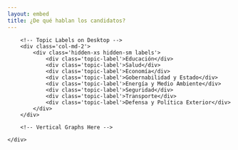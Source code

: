 ```yaml
---
layout: embed
title: ¿De qué hablan los candidatos?
---
```


<!-- Next Question -->

<div class='row row-topics'>
    <div class='tabla-comparativa' id='charts'>

        <!-- Topic Labels on Desktop -->
        <div class='col-md-2'>
            <div class='hidden-xs hidden-sm labels'>
                <div class='topic-label'>Educación</div>
                <div class='topic-label'>Salud</div>
                <div class='topic-label'>Economía</div>
                <div class='topic-label'>Gobernabilidad y Estado</div>
                <div class='topic-label'>Energía y Medio Ambiente</div>
                <div class='topic-label'>Seguridad</div>
                <div class='topic-label'>Transporte</div>
                <div class='topic-label'>Defensa y Política Exterior</div>
            </div>
        </div>

        <!-- Vertical Graphs Here -->

    </div>
</div>

<!-- Libraries -->
<script src="{{ site.baseurl }}/js/datavis.min.js" charset="utf-8"></script>
<script>

    var data = [
        {
            name: 'Michelle Bachelet',
            url: '{{ site.baseurl }}/data/citisent_json/json_study_candidatometro_65.json',
            img: '{{ site.baseurl }}/img/fot_michelle_bachelet.jpg'
        },
        {
            name: 'Evelyn Matthei',
            url: '{{ site.baseurl }}/data/citisent_json/json_study_candidatometro_66.json',
            img: '{{ site.baseurl }}/img/fot_evelyn_matthei.jpg'
        },
        {
            name: 'Ciudadanía',
            url: '{{ site.baseurl }}/data/citisent_json/json_study_candidatometro_75.json',
            img: '{{ site.baseurl }}/img/fot_la_calle.jpg'
        }
    ];


    var mdset = Candidatometro.MultiDataset().data(data);

    var bubbleChart = new Candidatometro.BubbleChart()
        .mdataset(mdset);

    var colCandidato = d3.select('#charts').selectAll('div.col-md-1')
        .data(data)
        .enter()
        .append('div')
        .attr('class', 'col-md-1');

    var divAvatar = colCandidato.append('div')
        .attr('class', 'avatar');

    var divChart = colCandidato.append('div')
        .attr('class', 'graph');

    divAvatar.append('img')
        .attr('class', 'img-circle img-responsive')
        .attr('src', function(d) { return  d.img; });

    divAvatar.append('h6')
        .attr('class', 'bold uc')
        .text(function(d) { return d.name; });

    divChart.call(bubbleChart);

</script>
